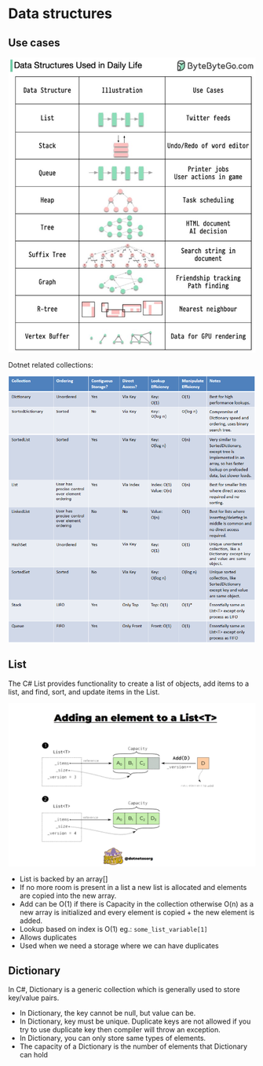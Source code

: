 # Data structures

## Use cases

![Data structure use cases](./images/data-structure-use-cases.jpg)

Dotnet related collections:

![Dotnet collections](./images/charp-collections.png)

## List 

The C# List provides functionality to create a list of objects, add items to a list, and find, sort, and update items in the List.

![List internals](./images/inside-list.png)

- List is backed by an array[]
- If no more room is present in a list a new list is allocated and elements are copied into the new array.
- Add can be O(1) if there is Capacity in the collection otherwise O(n) as a new array is initialized and every element is copied + the new element is added.
- Lookup based on index is O(1) eg.: `some_list_variable[1]`
- Allows duplicates
- Used when we need a storage where we can have duplicates

## Dictionary

In C#, Dictionary is a generic collection which is generally used to store key/value pairs.

- In Dictionary, the key cannot be null, but value can be.
- In Dictionary, key must be unique. Duplicate keys are not allowed if you try to use duplicate key then compiler will throw an exception.
- In Dictionary, you can only store same types of elements.
- The capacity of a Dictionary is the number of elements that Dictionary can hold

